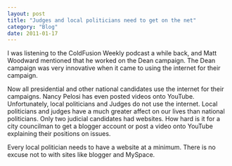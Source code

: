 ```yaml
---
layout: post
title: "Judges and local politicians need to get on the net"
category: "Blog"
date: 2011-01-17
---
```



I was listening to the ColdFusion Weekly podcast a while back, and Matt Woodward mentioned that he worked on the Dean campaign. The Dean campaign was very innovative when it came to using the internet for their campaign.

Now all presidential and other national candidates use the internet for their campaigns. Nancy Pelosi has even posted videos onto YouTube. Unfortunately, local politicians and Judges do not use the internet. Local politicians and judges have a much greater affect on our lives than national politicians. Only two judicial candidates had websites. How hard is it for a city councilman to get a blogger account or post a video onto YouTube explaining their positions on issues.

Every local politician needs to have a website at a minimum. There is no excuse not to with sites like blogger and MySpace.